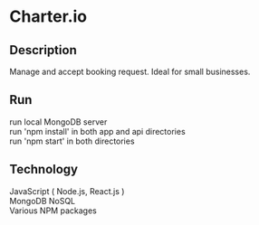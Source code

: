 # Charter.io

## Description

Manage and accept booking request. Ideal for small businesses. 

## Run

run local MongoDB server  
run 'npm install' in both app and api directories  
run 'npm start' in both directories  

## Technology

JavaScript ( Node.js, React.js )  
MongoDB NoSQL  
Various NPM packages  